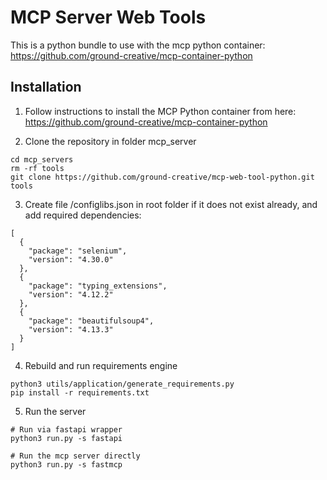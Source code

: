 # MCP Server Web Tools

This is a python bundle to use with the mcp python container:
https://github.com/ground-creative/mcp-container-python

## Installation

1. Follow instructions to install the MCP Python container from here:
   https://github.com/ground-creative/mcp-container-python

2. Clone the repository in folder mcp_server

```
cd mcp_servers
rm -rf tools
git clone https://github.com/ground-creative/mcp-web-tool-python.git tools
```

3. Create file /configlibs.json in root folder if it does not exist already, and add required dependencies:

```
[
  {
    "package": "selenium",
    "version": "4.30.0"
  },
  {
    "package": "typing_extensions",
    "version": "4.12.2"
  },
  {
    "package": "beautifulsoup4",
    "version": "4.13.3"
  }
]
```

4. Rebuild and run requirements engine

```
python3 utils/application/generate_requirements.py
pip install -r requirements.txt
```

5. Run the server

```
# Run via fastapi wrapper
python3 run.py -s fastapi

# Run the mcp server directly
python3 run.py -s fastmcp
```
